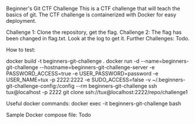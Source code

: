 Beginner's Git CTF Challenge 
This is a CTF challenge that will teach the basics of git. The CTF challenge is
containerized with Docker for easy deployment.

Challenge 1: 
Clone the repository, get the flag. 
Challenge 2: 
The flag has been changed in flag.txt. Look at the log to get it.
Further Challenges:
Todo.


How to test: 

docker build  -t beginners-git-challenge . 
docker run -d --name=beginners-git-challenge --hostname=beginners-git-challenge-server -e PASSWORD_ACCESS=true -e USER_PASSWORD=password  -e USER_NAME=tux -p 2222:2222  -e SUDO_ACCESS=false -v ~/.beginners-git-challenge-config:/config --rm beginners-git-challenge 
ssh tux@localhost -p 2222 
git clone ssh://tux@localhost:2222/repo/challenge1 

Useful docker commands:
docker exec -it beginners-git-challenge bash 

Sample Docker compose file: 
Todo
